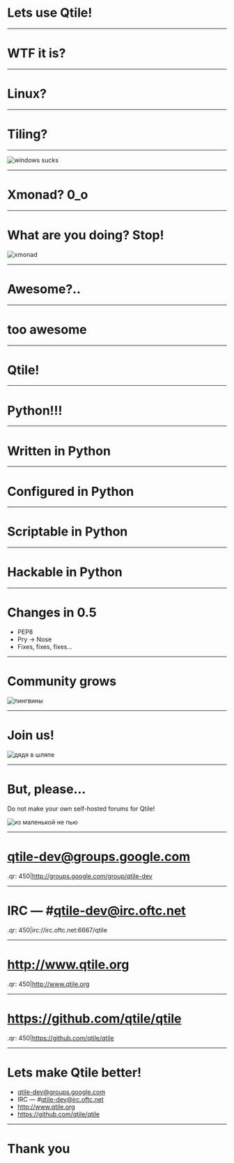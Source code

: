 Lets use Qtile!
===============

---

WTF it is?
==========

---

Linux?
======

---

Tiling?
======

---

![windows sucks](tiling.png)

---

Xmonad? 0_o
===========

---

What are you doing? Stop!
=========================

![xmonad](xmonad.png)

---

Awesome?..
==========

---

too awesome
===========



---

Qtile!
======

---

Python!!!
=========

---

Written in Python
=================

---

Configured in Python
====================

---

Scriptable in Python
====================

---

Hackable in Python
==================

---

Changes in 0.5
==============

* PEP8
* Pry -> Nose
* Fixes, fixes, fixes...

---

Community grows
===============

![пингвины](community.jpg)

---

Join us!
========

![дядя в шляпе](joinus.jpg)

---

But, please...
==============

Do not make your own self-hosted forums for Qtile!

![из маленькой не пью](forum.jpg)

---

qtile-dev@groups.google.com 
===============================

.qr: 450|http://groups.google.com/group/qtile-dev

---

IRC — #qtile-dev@irc.oftc.net
=======================

.qr: 450|irc://irc.oftc.net:6667/qtile

---

http://www.qtile.org
====================

.qr: 450|http://www.qtile.org

---

https://github.com/qtile/qtile
==============================

.qr: 450|https://github.com/qtile/qtile

---

Lets make Qtile better!
=======================

* qtile-dev@groups.google.com
* IRC — #qtile-dev@irc.oftc.net
* http://www.qtile.org
* https://github.com/qtile/qtile

---

Thank you
=========

